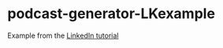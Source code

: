 # podcast-generator-LKexample

Example from the [LinkedIn tutorial](https://www.linkedin.com/learning/practical-github-actions?contextUrn=urn%3Ali%3AlyndaLearningPath%3A64d50a9f498ece154fe5dc3e)
